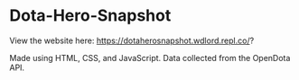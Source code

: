 # Dota-Hero-Snapshot
View the website here:
https://dotaherosnapshot.wdlord.repl.co/?

Made using HTML, CSS, and JavaScript. Data collected from the OpenDota API.
